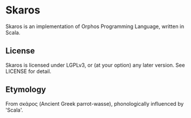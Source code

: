 # Skaros
Skaros is an implementation of Orphos Programming Language, written in Scala.

## License
Skaros is licensed under LGPLv3, or (at your option) any later version.
See LICENSE for detail.

## Etymology
From σκάρος (Ancient Greek parrot-wasse), phonologically influenced by 'Scala'.
